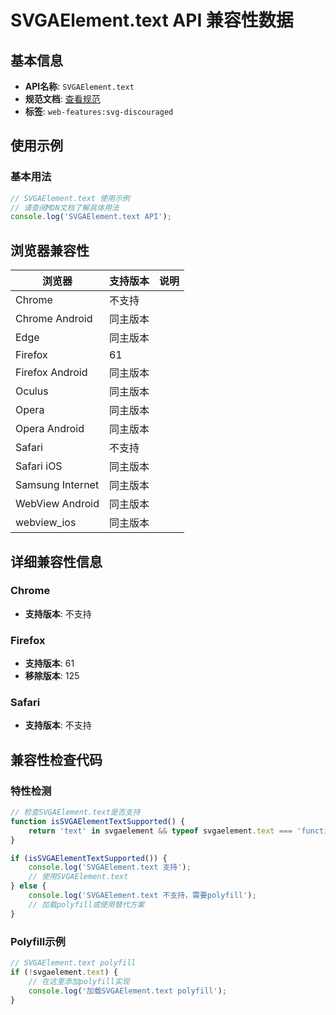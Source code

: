 # SVGAElement.text API 兼容性数据

## 基本信息

- **API名称**: `SVGAElement.text`
- **规范文档**: [查看规范](https://svgwg.org/svg2-draft/linking.html#__svg__SVGAElement__text)
- **标签**: `web-features:svg-discouraged`

## 使用示例

### 基本用法

```javascript
// SVGAElement.text 使用示例
// 请查阅MDN文档了解具体用法
console.log('SVGAElement.text API');
```

## 浏览器兼容性

| 浏览器 | 支持版本 | 说明 |
|--------|----------|------|
| Chrome | 不支持 |  |
| Chrome Android | 同主版本 |  |
| Edge | 同主版本 |  |
| Firefox | 61 |  |
| Firefox Android | 同主版本 |  |
| Oculus | 同主版本 |  |
| Opera | 同主版本 |  |
| Opera Android | 同主版本 |  |
| Safari | 不支持 |  |
| Safari iOS | 同主版本 |  |
| Samsung Internet | 同主版本 |  |
| WebView Android | 同主版本 |  |
| webview_ios | 同主版本 |  |

## 详细兼容性信息

### Chrome

- **支持版本**: 不支持

### Firefox

- **支持版本**: 61
- **移除版本**: 125

### Safari

- **支持版本**: 不支持

## 兼容性检查代码

### 特性检测

```javascript
// 检查SVGAElement.text是否支持
function isSVGAElementTextSupported() {
    return 'text' in svgaelement && typeof svgaelement.text === 'function';
}

if (isSVGAElementTextSupported()) {
    console.log('SVGAElement.text 支持');
    // 使用SVGAElement.text
} else {
    console.log('SVGAElement.text 不支持，需要polyfill');
    // 加载polyfill或使用替代方案
}
```

### Polyfill示例

```javascript
// SVGAElement.text polyfill
if (!svgaelement.text) {
    // 在这里添加polyfill实现
    console.log('加载SVGAElement.text polyfill');
}
```

